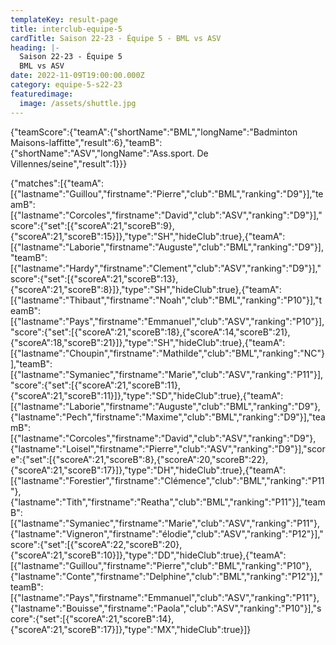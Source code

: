 ```yaml
---
templateKey: result-page
title: interclub-equipe-5
cardTitle: Saison 22-23 - Équipe 5 - BML vs ASV
heading: |-
  Saison 22-23 - Équipe 5
  BML vs ASV
date: 2022-11-09T19:00:00.000Z
category: equipe-5-s22-23
featuredimage:
  image: /assets/shuttle.jpg
---
```


<teamscoreboard>{"teamScore":{"teamA":{"shortName":"BML","longName":"Badminton Maisons-laffitte","result":6},"teamB":{"shortName":"ASV","longName":"Ass.sport. De Villennes/seine","result":1}}}</teamscoreboard>

<scoreboard>{"matches":[{"teamA":[{"lastname":"Guillou","firstname":"Pierre","club":"BML","ranking":"D9"}],"teamB":[{"lastname":"Corcoles","firstname":"David","club":"ASV","ranking":"D9"}],"score":{"set":[{"scoreA":21,"scoreB":9},{"scoreA":21,"scoreB":15}]},"type":"SH","hideClub":true},{"teamA":[{"lastname":"Laborie","firstname":"Auguste","club":"BML","ranking":"D9"}],"teamB":[{"lastname":"Hardy","firstname":"Clement","club":"ASV","ranking":"D9"}],"score":{"set":[{"scoreA":21,"scoreB":13},{"scoreA":21,"scoreB":8}]},"type":"SH","hideClub":true},{"teamA":[{"lastname":"Thibaut","firstname":"Noah","club":"BML","ranking":"P10"}],"teamB":[{"lastname":"Pays","firstname":"Emmanuel","club":"ASV","ranking":"P10"}],"score":{"set":[{"scoreA":21,"scoreB":18},{"scoreA":14,"scoreB":21},{"scoreA":18,"scoreB":21}]},"type":"SH","hideClub":true},{"teamA":[{"lastname":"Choupin","firstname":"Mathilde","club":"BML","ranking":"NC"}],"teamB":[{"lastname":"Symaniec","firstname":"Marie","club":"ASV","ranking":"P11"}],"score":{"set":[{"scoreA":21,"scoreB":11},{"scoreA":21,"scoreB":11}]},"type":"SD","hideClub":true},{"teamA":[{"lastname":"Laborie","firstname":"Auguste","club":"BML","ranking":"D9"},{"lastname":"Pech","firstname":"Maxime","club":"BML","ranking":"D9"}],"teamB":[{"lastname":"Corcoles","firstname":"David","club":"ASV","ranking":"D9"},{"lastname":"Loisel","firstname":"Pierre","club":"ASV","ranking":"D9"}],"score":{"set":[{"scoreA":21,"scoreB":8},{"scoreA":20,"scoreB":22},{"scoreA":21,"scoreB":17}]},"type":"DH","hideClub":true},{"teamA":[{"lastname":"Forestier","firstname":"Clémence","club":"BML","ranking":"P11"},{"lastname":"Tith","firstname":"Reatha","club":"BML","ranking":"P11"}],"teamB":[{"lastname":"Symaniec","firstname":"Marie","club":"ASV","ranking":"P11"},{"lastname":"Vigneron","firstname":"élodie","club":"ASV","ranking":"P12"}],"score":{"set":[{"scoreA":22,"scoreB":20},{"scoreA":21,"scoreB":10}]},"type":"DD","hideClub":true},{"teamA":[{"lastname":"Guillou","firstname":"Pierre","club":"BML","ranking":"P10"},{"lastname":"Conte","firstname":"Delphine","club":"BML","ranking":"P12"}],"teamB":[{"lastname":"Pays","firstname":"Emmanuel","club":"ASV","ranking":"P11"},{"lastname":"Bouisse","firstname":"Paola","club":"ASV","ranking":"P10"}],"score":{"set":[{"scoreA":21,"scoreB":14},{"scoreA":21,"scoreB":17}]},"type":"MX","hideClub":true}]}</scoreboard>